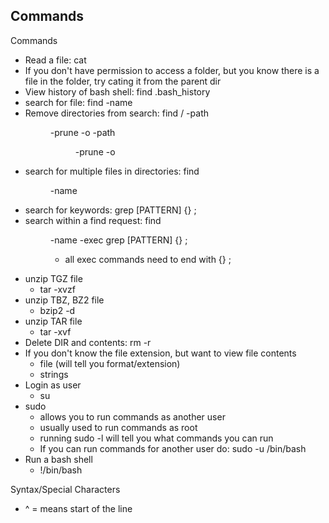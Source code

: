 ## Commands
Commands

* Read a file: cat <file-name>
* If you don't have permission to access a folder, but you know there is a file in the folder, try cating it from the parent dir
* View history of bash shell: find .bash_history
* search for file: find -name <file-name>
* Remove directories from search: find / -path <DIR> -prune -o -path <DIR> -prune -o
* search for multiple files in directories: find <dir> -name <file-name>
* search for keywords: grep [PATTERN] {} \;
* search within a find request: find <dir> -name <FILE-NAME> -exec grep [PATTERN] {} \;
   	* all exec commands need to end with {} \;
* unzip TGZ file
   	* tar -xvzf <FILE>
* unzip TBZ, BZ2 file
   	* bzip2 -d <FILE>
* unzip TAR file
   	* tar -xvf <file>
* Delete DIR and contents: rm -r <folder>
* If you don't know the file extension, but want to view file contents
   	* file <FILE> (will tell you format/extension)
   	* strings <FILE>
* Login as user
   	* su <username>
* sudo
   	* allows you to run commands as another user
   	* usually used to run commands as root
   	* running sudo -l will tell you what commands you can run
   	* If you can run commands for another user do: sudo -u <user> /bin/bash
* Run a bash shell
   	* !/bin/bash

Syntax/Special Characters
* ^ = means start of the line

